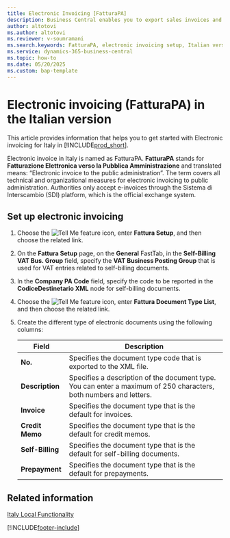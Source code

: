 ```yaml
---
title: Electronic Invoicing [FatturaPA]
description: Business Central enables you to export sales invoices and credit memos as electronic documents (FatturaPA) in compliance with Italian regulations.
author: altotovi
ms.author: altotovi
ms.reviewer: v-soumramani
ms.search.keywords: FatturaPA, electronic invoicing setup, Italian version
ms.service: dynamics-365-business-central
ms.topic: how-to
ms.date: 05/20/2025
ms.custom: bap-template
---
```


# Electronic invoicing (FatturaPA) in the Italian version

This article provides information that helps you to get started with Electronic invoicing for Italy in [!INCLUDE[prod_short](../../includes/prod_short.md)].

Electronic invoice in Italy is named as FatturaPA. **FatturaPA** stands for **Fatturazione Elettronica verso la Pubblica Amministrazione** and translated means: “Electronic invoice to the public administration”. The term covers all technical and organizational measures for electronic invoicing to public administration. Authorities only accept e-invoices through the Sistema di Interscambio (SDI) platform, which is the official exchange system.

## Set up electronic invoicing

1. Choose the ![Tell Me feature](../../media/ui-search/search_small.png "Tell me what you want to do") icon, enter **Fattura Setup**, and then choose the related link.
1. On the **Fattura Setup** page, on the **General** FastTab, in the **Self-Billing VAT Bus. Group** field, specify the **VAT Business Posting Group** that is used for VAT entries related to self-billing documents.
1. In the **Company PA Code** field, specify the code to be reported in the **CodiceDestinetario XML** node for self-billing documents.
1. Choose the ![Tell Me feature](../../media/ui-search/search_small.png "Tell me what you want to do") icon, enter **Fattura Document Type List**, and then choose the related link.  
1. Create the different type of electronic documents using the following columns:

   |Field|Description|  
   |------------------------------------|---------------------------------------|
   |**No.**| Specifies the document type code that is exported to the XML file.|
   |**Description**|Specifies a description of the document type. You can enter a maximum of 250 characters, both numbers and letters.|
   |**Invoice**|Specifies the document type that is the default for invoices.|
   |**Credit Memo**|Specifies the document type that is the default for credit memos.|
   |**Self-Billing**|Specifies the document type that is the default for self-billing documents.|
   |**Prepayment**|Specifies the document type that is the default for prepayments.|

## Related information

[Italy Local Functionality](italy-local-functionality.md)

[!INCLUDE[footer-include](../../includes/footer-banner.md)]
